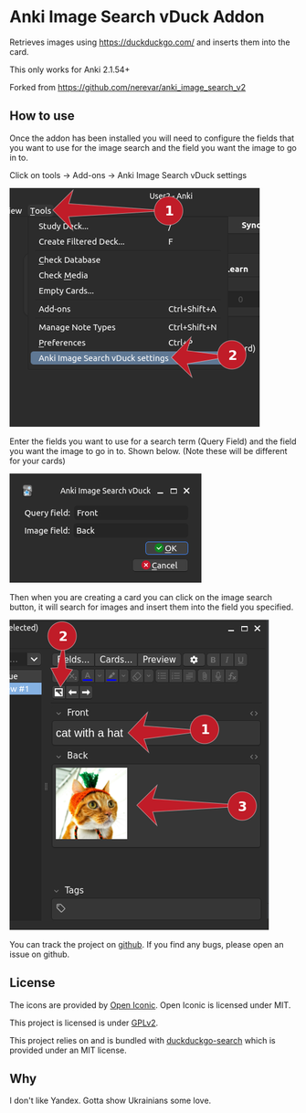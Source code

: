 # Anki Image Search vDuck Addon
Retrieves images using https://duckduckgo.com/ and inserts them into the card.

This only works for Anki 2.1.54+

Forked from https://github.com/nerevar/anki_image_search_v2

## How to use
Once the addon has been installed you will need to configure the fields that you want to use for the image search and the field you want the image to go in to.

Click on tools -> Add-ons -> Anki Image Search vDuck settings

![Example](./images/settings_example.png)

Enter the fields you want to use for a search term (Query Field) and the field you want the image to go in to. Shown below. (Note these will be different for your cards)

![Example](./images/settings_example2.png)

Then when you are creating a card you can click on the image search button, it will search for images and insert them into the field you specified.

![Example](./images/example.png)


You can track the project on [github](https://github.com/kit-nya/anki_image_search_vduck/).
If you find any bugs, please open an issue on github.
## License

The icons are provided by [Open Iconic](https://useiconic.com/open). Open Iconic is licensed under MIT.

This project is licensed is under [GPLv2](./LICENSE).

This project relies on and is bundled with [duckduckgo-search](https://pypi.org/project/duckduckgo-search/) which is provided under an MIT license.

## Why
I don't like Yandex. Gotta show Ukrainians some love.